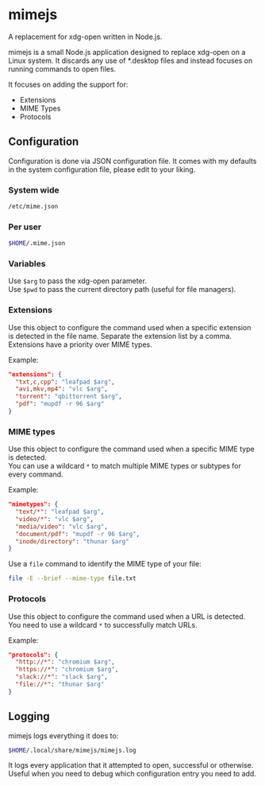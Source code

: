 # mimejs
A replacement for xdg-open written in Node.js.

mimejs is a small Node.js application designed to replace xdg-open on a Linux system. It discards any use of *.desktop files and instead focuses on running commands to open files.

It focuses on adding the support for:

* Extensions
* MIME Types
* Protocols

## Configuration

Configuration is done via JSON configuration file. It comes with my defaults in the system configuration file, please edit to your liking.

### System wide

```bash
/etc/mime.json
```

### Per user
```bash
$HOME/.mime.json
```
### Variables

Use `$arg` to pass the xdg-open parameter.\
Use `$pwd` to pass the current directory path (useful for file managers).

### Extensions

Use this object to configure the command used when a specific extension is detected in the file name. Separate the extension list by a comma. Extensions have a priority over MIME types.

Example:
```json
"extensions": {
  "txt,c,cpp": "leafpad $arg",
  "avi,mkv,mp4": "vlc $arg",
  "torrent": "qbittorrent $arg",
  "pdf": "mupdf -r 96 $arg"
}
```

### MIME types

Use this object to configure the command used when a specific MIME type is detected.\
You can use a wildcard `*` to match multiple MIME types or subtypes for every command.

Example:
```json
"mimetypes": {
  "text/*": "leafpad $arg",
  "video/*": "vlc $arg",
  "media/video": "vlc $arg",
  "document/pdf": "mupdf -r 96 $arg",
  "inode/directory": "thunar $arg"
}
```
Use a `file` command to identify the MIME type of your file:
```bash
file -E --brief --mime-type file.txt
```

### Protocols

Use this object to configure the command used when a URL is detected. You need to use a wildcard `*` to successfully match URLs.

Example:
```json
"protocols": {
  "http://*": "chromium $arg",
  "https://*": "chromium $arg",
  "slack://*": "slack $arg",
  "file://*": "thunar $arg"
}
```

## Logging

mimejs logs everything it does to:

```bash
$HOME/.local/share/mimejs/mimejs.log
```

It logs every application that it attempted to open, successful or otherwise. Useful when you need to debug which configuration entry you need to add.